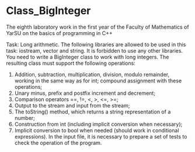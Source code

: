 # Class_BigInteger
The eighth laboratory work in the first year of the Faculty of Mathematics of YarSU on the basics of programming in C++

Task: Long arithmetic.
The following libraries are allowed to be used in this task: iostream, vector
and string. It is forbidden to use any other libraries.
You need to write a BigInteger class to work with long integers.
The resulting class must support the following operations:
1. Addition, subtraction, multiplication, division, modulo remainder, working
in the same way as for int; compound assignment with these operations;
2. Unary minus, prefix and postfix increment and decrement;
3. Comparison operators ==, !=, <, >, <=, >=;
4. Output to the stream and input from the stream;
5. The toString() method, which returns a string representation of a number;
6. Construction from int (including implicit conversion when necessary);
7. Implicit conversion to bool when needed (should work in conditional
expressions).
In the input file, it is necessary to prepare a set of tests to check the operation of
the program.
